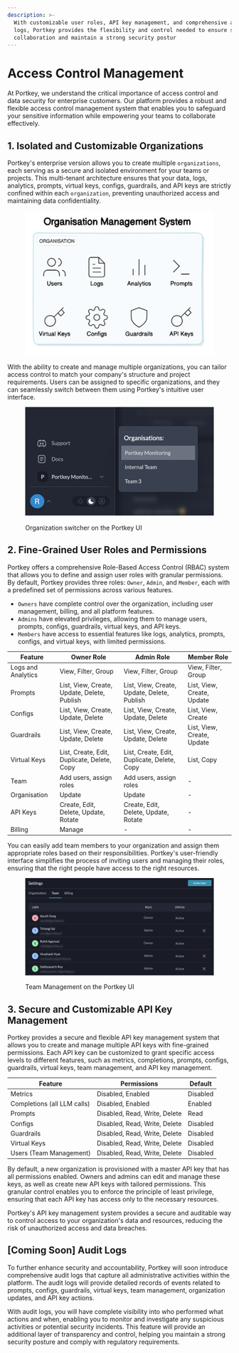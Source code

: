 ```yaml
---
description: >-
  With customizable user roles, API key management, and comprehensive audit
  logs, Portkey provides the flexibility and control needed to ensure secure
  collaboration and maintain a strong security postur
---
```


# Access Control Management

At Portkey, we understand the critical importance of access control and data security for enterprise customers. Our platform provides a robust and flexible access control management system that enables you to safeguard your sensitive information while empowering your teams to collaborate effectively.

## 1. Isolated and Customizable Organizations

Portkey's enterprise version allows you to create multiple `organizations`, each serving as a secure and isolated environment for your teams or projects. This multi-tenant architecture ensures that your data, logs, analytics, prompts, virtual keys, configs, guardrails, and API keys are strictly confined within each `organization`, preventing unauthorized access and maintaining data confidentiality.

<figure><img src="../../.gitbook/assets/Pasted image 20240520110704.png" alt=""><figcaption></figcaption></figure>

With the ability to create and manage multiple organizations, you can tailor access control to match your company's structure and project requirements. Users can be assigned to specific organizations, and they can seamlessly switch between them using Portkey's intuitive user interface.

<figure><img src="../../.gitbook/assets/Pasted image 20240520111010.png" alt=""><figcaption><p>Organization switcher on the Portkey UI</p></figcaption></figure>

## 2. Fine-Grained User Roles and Permissions

Portkey offers a comprehensive Role-Based Access Control (RBAC) system that allows you to define and assign user roles with granular permissions. By default, Portkey provides three roles: `Owner`, `Admin`, and `Member`, each with a predefined set of permissions across various features.

* `Owners` have complete control over the organization, including user management, billing, and all platform features.
* `Admins` have elevated privileges, allowing them to manage users, prompts, configs, guardrails, virtual keys, and API keys.
* `Members` have access to essential features like logs, analytics, prompts, configs, and virtual keys, with limited permissions.

| Feature            | Owner Role                                  | Admin Role                                  | Member Role                |
| ------------------ | ------------------------------------------- | ------------------------------------------- | -------------------------- |
| Logs and Analytics | View, Filter, Group                         | View, Filter, Group                         | View, Filter, Group        |
| Prompts            | List, View, Create, Update, Delete, Publish | List, View, Create, Update, Delete, Publish | List, View, Create, Update |
| Configs            | List, View, Create, Update, Delete          | List, View, Create, Update, Delete          | List, View, Create         |
| Guardrails         | List, View, Create, Update, Delete          | List, View, Create, Update, Delete          | List, View, Create, Update |
| Virtual Keys       | List, Create, Edit, Duplicate, Delete, Copy | List, Create, Edit, Duplicate, Delete, Copy | List, Copy                 |
| Team               | Add users, assign roles                     | Add users, assign roles                     | -                          |
| Organisation       | Update                                      | Update                                      | -                          |
| API Keys           | Create, Edit, Delete, Update, Rotate        | Create, Edit, Delete, Update, Rotate        | -                          |
| Billing            | Manage                                      | -                                           | -                          |

You can easily add team members to your organization and assign them appropriate roles based on their responsibilities. Portkey's user-friendly interface simplifies the process of inviting users and managing their roles, ensuring that the right people have access to the right resources.

<figure><img src="../../.gitbook/assets/image.png" alt=""><figcaption><p>Team Management on the Portkey UI</p></figcaption></figure>

## 3. Secure and Customizable API Key Management

Portkey provides a secure and flexible API key management system that allows you to create and manage multiple API keys with fine-grained permissions. Each API key can be customized to grant specific access levels to different features, such as metrics, completions, prompts, configs, guardrails, virtual keys, team management, and API key management.

| Feature                     | Permissions                   | Default  |
| --------------------------- | ----------------------------- | -------- |
| Metrics                     | Disabled, Enabled             | Disabled |
| Completions (all LLM calls) | Disabled, Enabled             | Enabled  |
| Prompts                     | Disabled, Read, Write, Delete | Read     |
| Configs                     | Disabled, Read, Write, Delete | Disabled |
| Guardrails                  | Disabled, Read, Write, Delete | Disabled |
| Virtual Keys                | Disabled, Read, Write, Delete | Disabled |
| Users (Team Management)     | Disabled, Read, Write, Delete | Disabled |

By default, a new organization is provisioned with a master API key that has all permissions enabled. Owners and admins can edit and manage these keys, as well as create new API keys with tailored permissions. This granular control enables you to enforce the principle of least privilege, ensuring that each API key has access only to the necessary resources.

Portkey's API key management system provides a secure and auditable way to control access to your organization's data and resources, reducing the risk of unauthorized access and data breaches.

## \[Coming Soon] Audit Logs

To further enhance security and accountability, Portkey will soon introduce comprehensive audit logs that capture all administrative activities within the platform. The audit logs will provide detailed records of events related to prompts, configs, guardrails, virtual keys, team management, organization updates, and API key actions.

With audit logs, you will have complete visibility into who performed what actions and when, enabling you to monitor and investigate any suspicious activities or potential security incidents. This feature will provide an additional layer of transparency and control, helping you maintain a strong security posture and comply with regulatory requirements.
